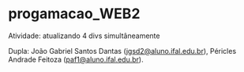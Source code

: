 # progamacao_WEB2

Atividade: atualizando 4 divs simultâneamente

Dupla: João Gabriel Santos Dantas (jgsd2@aluno.ifal.edu.br), Péricles Andrade Feitoza (paf1@aluno.ifal.edu.br).
